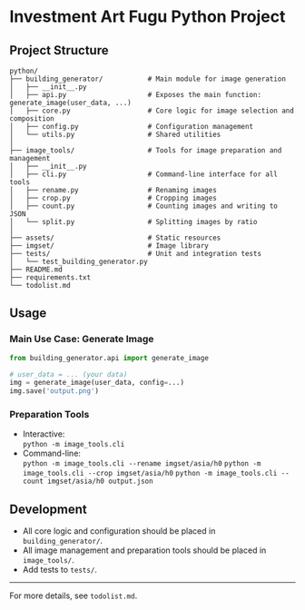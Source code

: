 # Investment Art Fugu Python Project

## Project Structure

```
python/
├── building_generator/           # Main module for image generation
│   ├── __init__.py
│   ├── api.py                    # Exposes the main function: generate_image(user_data, ...)
│   ├── core.py                   # Core logic for image selection and composition
│   ├── config.py                 # Configuration management
│   └── utils.py                  # Shared utilities
│
├── image_tools/                  # Tools for image preparation and management
│   ├── __init__.py
│   ├── cli.py                    # Command-line interface for all tools
│   ├── rename.py                 # Renaming images
│   ├── crop.py                   # Cropping images
│   ├── count.py                  # Counting images and writing to JSON
│   └── split.py                  # Splitting images by ratio
│
├── assets/                       # Static resources
├── imgset/                       # Image library
├── tests/                        # Unit and integration tests
│   └── test_building_generator.py
├── README.md
├── requirements.txt
└── todolist.md
```

## Usage

### Main Use Case: Generate Image

```python
from building_generator.api import generate_image

# user_data = ... (your data)
img = generate_image(user_data, config=...)
img.save('output.png')
```

### Preparation Tools

- Interactive:  
  `python -m image_tools.cli`
- Command-line:  
  `python -m image_tools.cli --rename imgset/asia/h0`
  `python -m image_tools.cli --crop imgset/asia/h0`
  `python -m image_tools.cli --count imgset/asia/h0 output.json`

## Development
- All core logic and configuration should be placed in `building_generator/`.
- All image management and preparation tools should be placed in `image_tools/`.
- Add tests to `tests/`.

---
For more details, see `todolist.md`. 